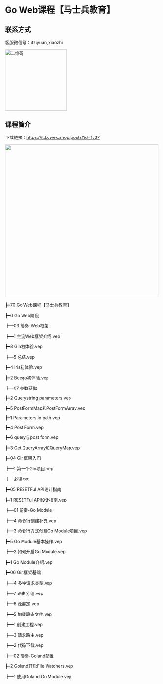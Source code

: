 # Go Web课程【马士兵教育】

## 联系方式

客服微信号：itziyuan_xiaozhi

<img src="https://ziyuanyun.oss-cn-guangzhou.aliyuncs.com/common/20240614073449/666b82192834a.jpg" width="200" height="200" alt="二维码">

## 课程简介

下载链接：https://it.bcwex.shop/posts?id=1537

<img src="https://ziyuanyun.oss-cn-guangzhou.aliyuncs.com/yun/20240515224326/6644ca0e92b22.jpg" width="500" alt="">

  ┣━70 Go Web课程【马士兵教育】

 ┣━0 Go Web阶段

 ┣━03 前奏-Web框架

 ┣━1 主流Web框架介绍.vep

 ┣━3 Gin初体验.vep

 ┣━5 总结.vep

 ┣━4 Iris初体验.vep

 ┣━2 Beego初体验.vep

 ┣━07 参数获取

 ┣━2 Querystring parameters.vep

 ┣━5 PostFormMap和PostFormArray.vep

 ┣━1 Parameters in path.vep

 ┣━4 Post Form.vep

 ┣━6 query与post form.vep

 ┣━3 Get QueryArray和QueryMap.vep

 ┣━04 Gin框架入门

 ┣━1 第一个Gin项目.vep

 ┣━必读.txt

 ┣━05 RESETFul API设计指南

 ┣━1 RESETFul API设计指南.vep

 ┣━01 前奏-Go Module

 ┣━4 命令行创建补充.vep

 ┣━3 命令行方式创建Go Module项目.vep

 ┣━5 Go Module基本操作.vep

 ┣━2 如何开启Go Module.vep

 ┣━1 Go Module介绍.vep

 ┣━06 Gin框架基础

 ┣━4 多种请求类型.vep

 ┣━7 路由分组.vep

 ┣━6 泛绑定.vep

 ┣━5 加载静态文件.vep

 ┣━1 创建工程.vep

 ┣━3 请求路由.vep

 ┣━2 代码下载.vep

 ┣━02 前奏-Goland配置

 ┣━2 Goland开启File Watchers.vep

 ┣━1 使用Goland Go Module.vep

  